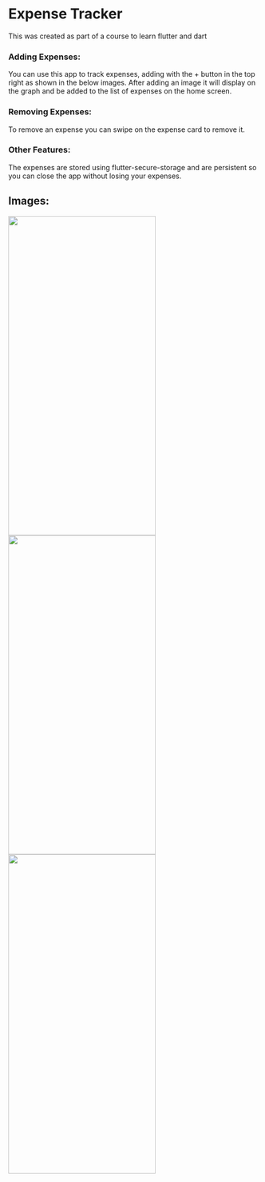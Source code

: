 # Expense Tracker
This was created as part of a course to learn flutter and dart

### Adding Expenses:
You can use this app to track expenses, adding with the + button in the top right as shown in the below images.
After adding an image it will display on the graph and be added to the list of expenses on the home screen.

### Removing Expenses: 
To remove an expense you can swipe on the expense card to remove it.

### Other Features:
The expenses are stored using flutter-secure-storage and are persistent so you can close the app without losing your expenses.

## Images:
<img src="https://github.com/B0ilingT/expense-tracker-demo-app/assets/121681434/b5e164c6-3593-4c1e-ae2e-74d0ad432fcb" width="294.75" height="639">
<img src="https://github.com/B0ilingT/expense-tracker-demo-app/assets/121681434/bf632c72-de4d-454e-982b-40ffee91d5c5" width="294.75" height="639">
<img src="https://github.com/B0ilingT/expense-tracker-demo-app/assets/121681434/4682eb75-9ddc-43c1-bb0d-da36dfcbeef7" width="294.75" height="639">

